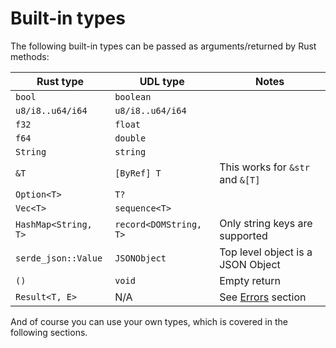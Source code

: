 # Built-in types

The following built-in types can be passed as arguments/returned by Rust methods:

| Rust type            | UDL type               | Notes                             |
|----------------------|------------------------|-----------------------------------|
| `bool`               | `boolean`              |                                   |
| `u8/i8..u64/i64`     | `u8/i8..u64/i64`       |                                   |
| `f32`                | `float`                |                                   |
| `f64`                | `double`               |                                   |
| `String`             | `string`               |                                   |
| `&T`                 | `[ByRef] T`            | This works for `&str` and `&[T]`  |
| `Option<T>`          | `T?`                   |                                   |
| `Vec<T>`             | `sequence<T>`          |                                   |
| `HashMap<String, T>` | `record<DOMString, T>` | Only string keys are supported    |
| `serde_json::Value`  | `JSONObject`           | Top level object is a JSON Object |
| `()`                 | `void`                 | Empty return                      |
| `Result<T, E>`       | N/A                    | See [Errors](./errors.md) section |

And of course you can use your own types, which is covered in the following sections.
